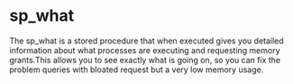 # sp_what
The sp_what is a stored procedure that when executed gives you detailed information about what processes are executing and requesting memory grants.This allows you to see exactly what is going on, so you can fix the problem queries with bloated request but a very low memory usage.

